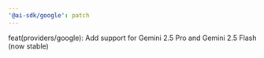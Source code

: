 ```yaml
---
'@ai-sdk/google': patch
---
```


feat(providers/google): Add support for Gemini 2.5 Pro and Gemini 2.5 Flash (now stable)
